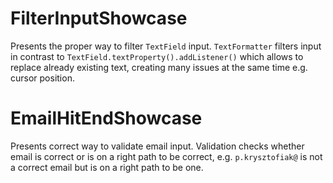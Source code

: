 # FilterInputShowcase
Presents the proper way to filter `TextField` input. `TextFormatter` filters input in contrast to `TextField.textProperty().addListener()` which allows to replace already existing text, creating many issues at the same time e.g. cursor position.

# EmailHitEndShowcase
Presents correct way to validate email input. Validation checks whether email is correct or is on a right path to be correct, e.g. `p.krysztofiak@` is not a correct email but is on a right path to be one.  